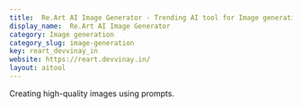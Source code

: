 ```yaml
---
title:  Re.Art AI Image Generator - Trending AI tool for Image generation and best alternatives
display_name:  Re.Art AI Image Generator
category: Image generation
category_slug: image-generation
key: reart_devvinay_in
website: https://reart.devvinay.in/
layout: aitool
---
```


Creating high-quality images using prompts.
